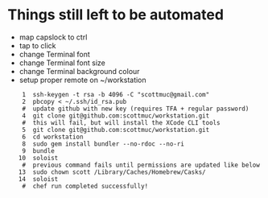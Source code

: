 # Things still left to be automated

- map capslock to ctrl
- tap to click
- change Terminal font
- change Terminal font size
- change Terminal background colour
- setup proper remote on ~/workstation

```
    1  ssh-keygen -t rsa -b 4096 -C "scottmuc@gmail.com"
    2  pbcopy < ~/.ssh/id_rsa.pub
    #  update github with new key (requires TFA + regular password)
    4  git clone git@github.com:scottmuc/workstation.git
    #  this will fail, but will install the XCode CLI tools
    5  git clone git@github.com:scottmuc/workstation.git
    6  cd workstation
    8  sudo gem install bundler --no-rdoc --no-ri
    9  bundle
   10  soloist 
    #  previous command fails until permissions are updated like below
   13  sudo chown scott /Library/Caches/Homebrew/Casks/
   14  soloist 
    #  chef run completed successfully!
```
